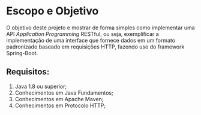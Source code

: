 # Escopo e Objetivo

O objetivo deste projeto e mostrar de forma simples como implementar uma API *Application Programming* RESTful, ou seja, exemplificar a implementação de uma interface que fornece dados em um formato padronizado baseado em requisições HTTP, fazendo uso do framework Spring-Boot.

## Requisitos:
1. Java 1.8 ou superior;
2. Conhecimentos em Java Fundamentos;
3. Conhecimentos em Apache Maven;
4. Conhecimentos em Protocolo HTTP; 

